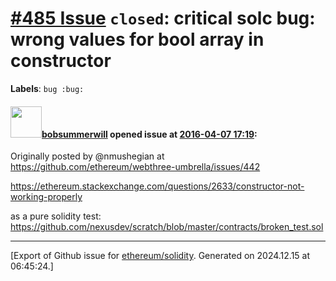 # [\#485 Issue](https://github.com/ethereum/solidity/issues/485) `closed`: critical solc bug: wrong values for bool array in constructor
**Labels**: `bug :bug:`


#### <img src="https://avatars.githubusercontent.com/u/3788156?u=f379551fa667ddb096e1ea2ef248d16e7461b1c3&v=4" width="50">[bobsummerwill](https://github.com/bobsummerwill) opened issue at [2016-04-07 17:19](https://github.com/ethereum/solidity/issues/485):

Originally posted by @nmushegian at https://github.com/ethereum/webthree-umbrella/issues/442

https://ethereum.stackexchange.com/questions/2633/constructor-not-working-properly

as a pure solidity test: https://github.com/nexusdev/scratch/blob/master/contracts/broken_test.sol





-------------------------------------------------------------------------------



[Export of Github issue for [ethereum/solidity](https://github.com/ethereum/solidity). Generated on 2024.12.15 at 06:45:24.]
